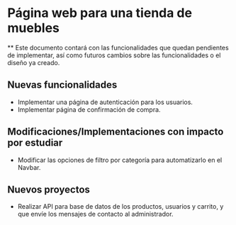# Página web para una tienda de muebles

** Este documento contará con las funcionalidades que quedan pendientes de implementar, así como futuros cambios sobre las funcionalidades o el diseño ya creado.

## Nuevas funcionalidades
* Implementar una página de autenticación para los usuarios.
* Implementar página de confirmación de compra.

## Modificaciones/Implementaciones con impacto por estudiar
* Modificar las opciones de filtro por categoría para automatizarlo en el Navbar.

## Nuevos proyectos
* Realizar API para base de datos de los productos, usuarios y carrito, y que envíe los mensajes de contacto al administrador.